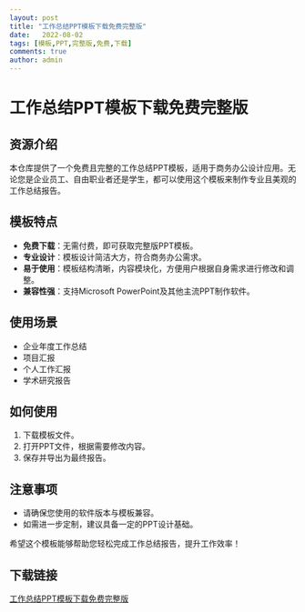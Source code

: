 ```yaml
---
layout: post
title: "工作总结PPT模板下载免费完整版"
date:   2022-08-02
tags: [模板,PPT,完整版,免费,下载]
comments: true
author: admin
---
```

# 工作总结PPT模板下载免费完整版

## 资源介绍

本仓库提供了一个免费且完整的工作总结PPT模板，适用于商务办公设计应用。无论您是企业员工、自由职业者还是学生，都可以使用这个模板来制作专业且美观的工作总结报告。

## 模板特点

- **免费下载**：无需付费，即可获取完整版PPT模板。
- **专业设计**：模板设计简洁大方，符合商务办公需求。
- **易于使用**：模板结构清晰，内容模块化，方便用户根据自身需求进行修改和调整。
- **兼容性强**：支持Microsoft PowerPoint及其他主流PPT制作软件。

## 使用场景

- 企业年度工作总结
- 项目汇报
- 个人工作汇报
- 学术研究报告

## 如何使用

1. 下载模板文件。
2. 打开PPT文件，根据需要修改内容。
3. 保存并导出为最终报告。

## 注意事项

- 请确保您使用的软件版本与模板兼容。
- 如需进一步定制，建议具备一定的PPT设计基础。

希望这个模板能够帮助您轻松完成工作总结报告，提升工作效率！

## 下载链接

[工作总结PPT模板下载免费完整版](https://pan.quark.cn/s/127f95254c8a)